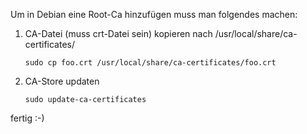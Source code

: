 Um in Debian eine Root-Ca hinzufügen muss man folgendes machen:

1. CA-Datei (muss crt-Datei sein) kopieren nach /usr/local/share/ca-certificates/
 
    ```console
    sudo cp foo.crt /usr/local/share/ca-certificates/foo.crt
    ```
    
2. CA-Store updaten

    ```console
    sudo update-ca-certificates
    ```

fertig :-)
